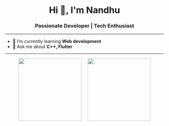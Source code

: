 
<h1 align="center">Hi 👋, I'm Nandhu</h1>
<h3 align="center">Passionate Developer | Tech Enthusiast</h3>

---

- 🌱 I’m currently learning **Web development**
- 💬 Ask me about **C++, Flutter**

---

<p align="center">
  <img src="https://github-readme-stats.vercel.app/api/top-langs/?username=nkuv&layout=compact&theme=tokyonight&langs_count=8&hide_progress=false&v=2" height="200"/>
  &nbsp;&nbsp;&nbsp;
  <img src="https://github-readme-streak-stats.herokuapp.com/?user=nkuv&theme=tokyonight" height="200"/>
</p>
